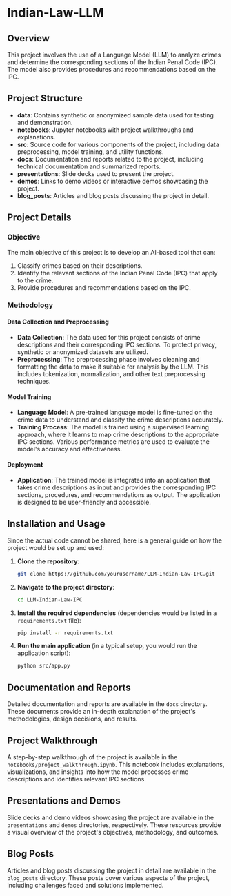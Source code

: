 # Indian-Law-LLM

## Overview
This project involves the use of a Language Model (LLM) to analyze crimes and determine the corresponding sections of the Indian Penal Code (IPC). The model also provides procedures and recommendations based on the IPC.

## Project Structure
- **data**: Contains synthetic or anonymized sample data used for testing and demonstration.
- **notebooks**: Jupyter notebooks with project walkthroughs and explanations.
- **src**: Source code for various components of the project, including data preprocessing, model training, and utility functions.
- **docs**: Documentation and reports related to the project, including technical documentation and summarized reports.
- **presentations**: Slide decks used to present the project.
- **demos**: Links to demo videos or interactive demos showcasing the project.
- **blog_posts**: Articles and blog posts discussing the project in detail.

## Project Details
### Objective
The main objective of this project is to develop an AI-based tool that can:
1. Classify crimes based on their descriptions.
2. Identify the relevant sections of the Indian Penal Code (IPC) that apply to the crime.
3. Provide procedures and recommendations based on the IPC.

### Methodology
#### Data Collection and Preprocessing
- **Data Collection**: The data used for this project consists of crime descriptions and their corresponding IPC sections. To protect privacy, synthetic or anonymized datasets are utilized.
- **Preprocessing**: The preprocessing phase involves cleaning and formatting the data to make it suitable for analysis by the LLM. This includes tokenization, normalization, and other text preprocessing techniques.

#### Model Training
- **Language Model**: A pre-trained language model is fine-tuned on the crime data to understand and classify the crime descriptions accurately.
- **Training Process**: The model is trained using a supervised learning approach, where it learns to map crime descriptions to the appropriate IPC sections. Various performance metrics are used to evaluate the model's accuracy and effectiveness.

#### Deployment
- **Application**: The trained model is integrated into an application that takes crime descriptions as input and provides the corresponding IPC sections, procedures, and recommendations as output. The application is designed to be user-friendly and accessible.

## Installation and Usage
Since the actual code cannot be shared, here is a general guide on how the project would be set up and used:

1. **Clone the repository**:
    ```sh
    git clone https://github.com/yourusername/LLM-Indian-Law-IPC.git
    ```
2. **Navigate to the project directory**:
    ```sh
    cd LLM-Indian-Law-IPC
    ```
3. **Install the required dependencies** (dependencies would be listed in a `requirements.txt` file):
    ```sh
    pip install -r requirements.txt
    ```
4. **Run the main application** (in a typical setup, you would run the application script):
    ```sh
    python src/app.py
    ```

## Documentation and Reports
Detailed documentation and reports are available in the `docs` directory. These documents provide an in-depth explanation of the project's methodologies, design decisions, and results.

## Project Walkthrough
A step-by-step walkthrough of the project is available in the `notebooks/project_walkthrough.ipynb`. This notebook includes explanations, visualizations, and insights into how the model processes crime descriptions and identifies relevant IPC sections.

## Presentations and Demos
Slide decks and demo videos showcasing the project are available in the `presentations` and `demos` directories, respectively. These resources provide a visual overview of the project's objectives, methodology, and outcomes.

## Blog Posts
Articles and blog posts discussing the project in detail are available in the `blog_posts` directory. These posts cover various aspects of the project, including challenges faced and solutions implemented.


